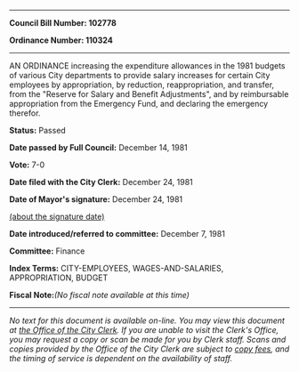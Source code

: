 

********

**Council Bill Number: 102778**
   
**Ordinance Number: 110324**
********

 AN ORDINANCE increasing the expenditure allowances in the 1981 budgets of various City departments to provide salary increases for certain City employees by appropriation, by reduction, reappropriation, and transfer, from the "Reserve for Salary and Benefit Adjustments", and by reimbursable appropriation from the Emergency Fund, and declaring the emergency therefor.

**Status:** Passed
   
**Date passed by Full Council:** December 14, 1981
   
**Vote:** 7-0
   
**Date filed with the City Clerk:** December 24, 1981
   
**Date of Mayor's signature:** December 24, 1981
   
[(about the signature date)](/~public/approvaldate.htm)
   
   
   
**Date introduced/referred to committee:** December 7, 1981
   
**Committee:** Finance
   
   
**Index Terms:** CITY-EMPLOYEES, WAGES-AND-SALARIES, APPROPRIATION, BUDGET

**Fiscal Note:**_(No fiscal note available at this time)_
********

_No text for this document is available on-line. You may view this document at [the Office of the City Clerk](http://www.seattle.gov/leg/clerk/contactUs.htm). If you are unable to visit the Clerk's Office, you may request a copy or scan be made for you by Clerk staff. Scans and copies provided by the Office of the City Clerk are subject to [copy fees](http://clerk.seattle.gov/~public/clerkfees.htm), and the timing of service is dependent on the availability of staff._


